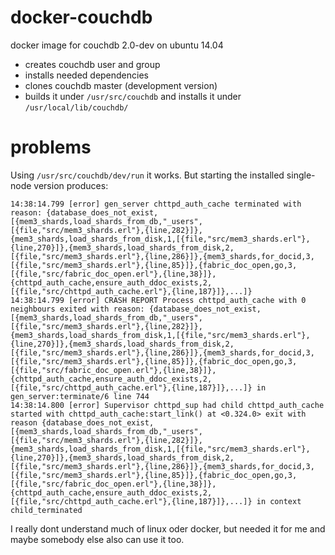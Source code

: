 # docker-couchdb
docker image for couchdb 2.0-dev on ubuntu 14.04

- creates couchdb user and group
- installs needed dependencies
- clones couchdb master (development version)
- builds it under `/usr/src/couchdb` and installs it under `/usr/local/lib/couchdb/`

# problems
Using `/usr/src/couchdb/dev/run` it works.
But starting the installed single-node version produces:
```
14:38:14.799 [error] gen_server chttpd_auth_cache terminated with reason: {database_does_not_exist,[{mem3_shards,load_shards_from_db,"_users",[{file,"src/mem3_shards.erl"},{line,282}]},{mem3_shards,load_shards_from_disk,1,[{file,"src/mem3_shards.erl"},{line,270}]},{mem3_shards,load_shards_from_disk,2,[{file,"src/mem3_shards.erl"},{line,286}]},{mem3_shards,for_docid,3,[{file,"src/mem3_shards.erl"},{line,85}]},{fabric_doc_open,go,3,[{file,"src/fabric_doc_open.erl"},{line,38}]},{chttpd_auth_cache,ensure_auth_ddoc_exists,2,[{file,"src/chttpd_auth_cache.erl"},{line,187}]},...]}
14:38:14.799 [error] CRASH REPORT Process chttpd_auth_cache with 0 neighbours exited with reason: {database_does_not_exist,[{mem3_shards,load_shards_from_db,"_users",[{file,"src/mem3_shards.erl"},{line,282}]},{mem3_shards,load_shards_from_disk,1,[{file,"src/mem3_shards.erl"},{line,270}]},{mem3_shards,load_shards_from_disk,2,[{file,"src/mem3_shards.erl"},{line,286}]},{mem3_shards,for_docid,3,[{file,"src/mem3_shards.erl"},{line,85}]},{fabric_doc_open,go,3,[{file,"src/fabric_doc_open.erl"},{line,38}]},{chttpd_auth_cache,ensure_auth_ddoc_exists,2,[{file,"src/chttpd_auth_cache.erl"},{line,187}]},...]} in gen_server:terminate/6 line 744
14:38:14.800 [error] Supervisor chttpd_sup had child chttpd_auth_cache started with chttpd_auth_cache:start_link() at <0.324.0> exit with reason {database_does_not_exist,[{mem3_shards,load_shards_from_db,"_users",[{file,"src/mem3_shards.erl"},{line,282}]},{mem3_shards,load_shards_from_disk,1,[{file,"src/mem3_shards.erl"},{line,270}]},{mem3_shards,load_shards_from_disk,2,[{file,"src/mem3_shards.erl"},{line,286}]},{mem3_shards,for_docid,3,[{file,"src/mem3_shards.erl"},{line,85}]},{fabric_doc_open,go,3,[{file,"src/fabric_doc_open.erl"},{line,38}]},{chttpd_auth_cache,ensure_auth_ddoc_exists,2,[{file,"src/chttpd_auth_cache.erl"},{line,187}]},...]} in context child_terminated
```

I really dont understand much of linux oder docker, but needed it for me and maybe somebody else also can use it too.
